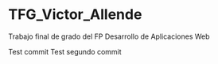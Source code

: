 # TFG_Victor_Allende
Trabajo final de grado del FP Desarrollo de Aplicaciones Web

Test commit
Test segundo commit